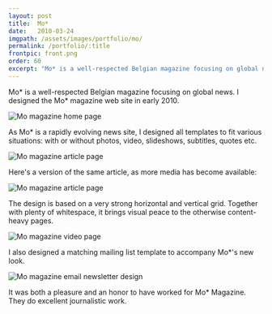 ```yaml
---
layout: post
title:  Mo*
date:   2010-03-24
imgpath: /assets/images/portfolio/mo/
permalink: /portfolio/:title
frontpic: front.png
order: 60
excerpt: "Mo* is a well-respected Belgian magazine focusing on global news. I designed the Mo* website in early 2010."
---
```


Mo* is a well-respected Belgian magazine focusing on global news. I designed the Mo* magazine web site in early 2010.

<img
    class="u-media-unconstrained-height c-screenshot"
    src="{{ site.baseurl }}{{ page.imgpath }}mo-home-small.jpg" alt="Mo magazine home page"
    srcset="{{ site.baseurl }}{{ page.imgpath }}mo-home-small.jpg 400w,
            {{ site.baseurl }}{{ page.imgpath }}mo-home-medium.jpg 800w,
            {{ site.baseurl }}{{ page.imgpath }}mo-home-large.jpg 1006w"
    sizes="(min-width: 1006px) 1006px,
           95vw">

As Mo* is a rapidly evolving news site, I designed all templates to fit various situations: with or without photos, video, slideshows, subtitles, quotes etc.

<img
    class="u-media-unconstrained-height c-screenshot"
    src="{{ site.baseurl }}{{ page.imgpath }}mo-artikel-small.jpg" alt="Mo magazine article page"
    srcset="{{ site.baseurl }}{{ page.imgpath }}mo-artikel-small.jpg 400w,
            {{ site.baseurl }}{{ page.imgpath }}mo-artikel-medium.jpg 800w,
            {{ site.baseurl }}{{ page.imgpath }}mo-artikel-large.jpg 1007w"
    sizes="(min-width: 1007px) 1007px,
           95vw">

Here's a version of the same article, as more media has become available:

<img
    class="u-media-unconstrained-height c-screenshot"
    src="{{ site.baseurl }}{{ page.imgpath }}mo-artikel-extramedia-small.jpg" alt="Mo magazine article page"
    srcset="{{ site.baseurl }}{{ page.imgpath }}mo-artikel-extramedia-small.jpg 400w,
            {{ site.baseurl }}{{ page.imgpath }}mo-artikel-extramedia-medium.jpg 800w,
            {{ site.baseurl }}{{ page.imgpath }}mo-artikel-extramedia-large.jpg 1005w"
    sizes="(min-width: 1005px) 1005px,
           95vw">

The design is based on a very strong horizontal and vertical grid. Together with plenty of whitespace, it brings visual peace to the otherwise content-heavy pages.

<img
    class="u-media-unconstrained-height c-screenshot"
    src="{{ site.baseurl }}{{ page.imgpath }}mo-video-small.jpg" alt="Mo magazine video page"
    srcset="{{ site.baseurl }}{{ page.imgpath }}mo-video-small.jpg 400w,
            {{ site.baseurl }}{{ page.imgpath }}mo-video-medium.jpg 800w,
            {{ site.baseurl }}{{ page.imgpath }}mo-video-large.jpg 1007w"
    sizes="(min-width: 1007px) 1007px,
           95vw">

I also designed a matching mailing list template to accompany Mo*'s new look.

<img
    class="u-media-unconstrained-height c-screenshot"
    src="{{ site.baseurl }}{{ page.imgpath }}mo-newsletter-small.jpg" alt="Mo magazine email newsletter design"
    srcset="{{ site.baseurl }}{{ page.imgpath }}mo-newsletter-small.jpg 400w,
            {{ site.baseurl }}{{ page.imgpath }}mo-newsletter-medium.jpg 694w"
    sizes="(min-width: 694px) 694px,
           95vw">

It was both a pleasure and an honor to have worked for Mo* Magazine. They do excellent journalistic work.
